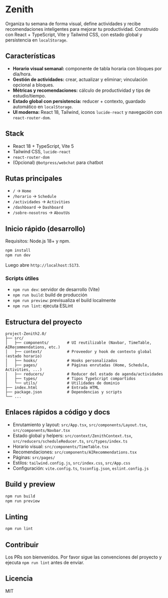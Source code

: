 # Zenith

Organiza tu semana de forma visual, define actividades y recibe recomendaciones inteligentes para mejorar tu productividad. Construido con React + TypeScript, Vite y Tailwind CSS, con estado global y persistencia en `localStorage`.

## Características

- **Horario visual semanal:** componente de tabla horaria con bloques por día/hora.
- **Gestión de actividades:** crear, actualizar y eliminar; vinculación opcional a bloques.
- **Métricas y recomendaciones:** cálculo de productividad y tips de estudio/tiempo.
- **Estado global con persistencia:** reducer + contexto, guardado automático en `localStorage`.
- **UI moderna:** React 18, Tailwind, iconos `lucide-react` y navegación con `react-router-dom`.

## Stack

- React 18 + TypeScript, Vite 5
- Tailwind CSS, `lucide-react`
- `react-router-dom`
- (Opcional) `@botpress/webchat` para chatbot

## Rutas principales

- `/` → `Home`
- `/horario` → `Schedule`
- `/actividades` → `Activities`
- `/dashboard` → `Dashboard`
- `/sobre-nosotros` → `AboutUs`

## Inicio rápido (desarrollo)

Requisitos: Node.js 18+ y npm.

```bash
npm install
npm run dev
```

Luego abre `http://localhost:5173`.

### Scripts útiles

- `npm run dev`: servidor de desarrollo (Vite)
- `npm run build`: build de producción
- `npm run preview`: previsualiza el build localmente
- `npm run lint`: ejecuta ESLint

## Estructura del proyecto

```
project-Zenith2.0/
├── src/
│   ├── components/        # UI reutilizable (Navbar, TimeTable, AIRecommendations, etc.)
│   ├── context/           # Proveedor y hook de contexto global (estado horario)
│   ├── hooks/             # Hooks personalizados
│   ├── pages/             # Páginas enrutadas (Home, Schedule, Activities, ...)
│   ├── reducers/          # Reducer del estado de agenda/actividades
│   ├── types/             # Tipos TypeScript compartidos
│   └── utils/             # Utilidades de dominio
├── index.html             # Entrada HTML
├── package.json           # Dependencias y scripts
└── ...
```

## Enlaces rápidos a código y docs

- Enrutamiento y layout: `src/App.tsx`, `src/components/Layout.tsx`, `src/components/Navbar.tsx`
- Estado global y helpers: `src/context/ZenithContext.tsx`, `src/reducers/scheduleReducer.ts`, `src/types/index.ts`
- Horario visual: `src/components/TimeTable.tsx`
- Recomendaciones: `src/components/AIRecommendations.tsx`
- Páginas: `src/pages/`
- Estilos: `tailwind.config.js`, `src/index.css`, `src/App.css`
- Configuración: `vite.config.ts`, `tsconfig.json`, `eslint.config.js`

## Build y preview

```bash
npm run build
npm run preview
```

## Linting

```bash
npm run lint
```

## Contribuir

Los PRs son bienvenidos. Por favor sigue las convenciones del proyecto y ejecuta `npm run lint` antes de enviar.

## Licencia

MIT
